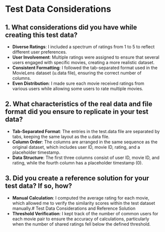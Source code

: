 # Test Data Considerations 

## 1. What considerations did you have while creating this test data?
- **Diverse Ratings**: I included a spectrum of ratings from 1 to 5 to reflect different user preferences.
- **User Involvement**: Multiple ratings were assigned to ensure that several users engaged with specific movies, creating a more realistic dataset.
- **Consistent Formatting**: I followed the tab-separated format used in the MovieLens dataset (u.data file), ensuring the correct number of columns.
- **Even Distribution**: I made sure each movie received ratings from various users while allowing some users to rate multiple movies.

## 2. What characteristics of the real data and file format did you ensure to replicate in your test data?
- **Tab-Separated Format**: The entries in the test.data file are separated by tabs, keeping the same layout as the u.data file.
- **Column Order**: The columns are arranged in the same sequence as the original dataset, which includes user ID, movie ID, rating, and a placeholder timestamp.
- **Data Structure**: The first three columns consist of user ID, movie ID, and rating, while the fourth column has a placeholder timestamp (0).

## 3. Did you create a reference solution for your test data? If so, how?
- **Manual Calculation**: I computed the average rating for each movie, which allowed me to verify the similarity scores within the test dataset manually.# Test Data Considerations and Reference Solution
- **Threshold Verification**: I kept track of the number of common users for each movie pair to ensure the accuracy of calculations, particularly when the number of shared ratings fell below the defined threshold.
